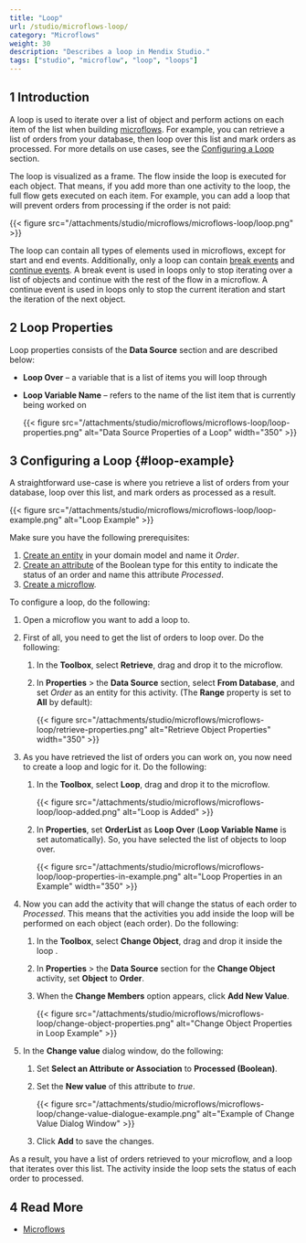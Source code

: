 ```yaml
---
title: "Loop"
url: /studio/microflows-loop/
category: "Microflows"
weight: 30
description: "Describes a loop in Mendix Studio."
tags: ["studio", "microflow", "loop", "loops"]
---
```


## 1 Introduction 

A loop is used to iterate over a list of object and perform actions on each item of the list when building [microflows](/studio/microflows/). For example, you can retrieve a list of orders from your database, then loop over this list and mark orders as processed. For more details on use cases, see the [Configuring a Loop](#loop-example) section.

The loop is visualized as a frame. The flow inside the loop is executed for each object. That means, if you add more than one activity to the loop, the full flow gets executed on each item. For example, you can add a loop that will prevent orders from processing if the order is not paid:

{{< figure src="/attachments/studio/microflows/microflows-loop/loop.png" >}}

The loop can contain all types of elements used in microflows, except for start and end events. Additionally, only a loop can contain [break events](/refguide/break-event/) and [continue events](/refguide/continue-event/). A break event is used in loops only to stop iterating over a list of objects and continue with the rest of the flow in a microflow. A continue event is used in loops only to stop the current iteration and start the iteration of the next object.

## 2 Loop Properties

Loop properties consists of the **Data Source** section and are described below:

* **Loop Over** – a variable that is a list of items you will loop through

* **Loop Variable Name** – refers to the name of the list item that is currently being worked on

    {{< figure src="/attachments/studio/microflows/microflows-loop/loop-properties.png" alt="Data Source Properties of a Loop"   width="350"  >}}

## 3 Configuring a Loop {#loop-example}

A straightforward use-case is where you retrieve a list of orders from your database, loop over this list, and mark orders as processed as a result. 

{{< figure src="/attachments/studio/microflows/microflows-loop/loop-example.png" alt="Loop Example" >}}

Make sure you have the following prerequisites:

1. [Create an entity](/studio/domain-models/#adding-new-entities) in your domain model and name it *Order*.
2. [Create an attribute](/studio/domain-models/#adding-new-attributes) of the Boolean type for this entity to indicate the status of an order and name this attribute *Processed*.
3. [Create a microflow](/studio/microflows/#create).

To configure a loop, do the following:

1. Open a microflow you want to add a loop to.
2. First of all, you need to get the list of orders to loop over. Do the following: 

    1. In the **Toolbox**, select **Retrieve**, drag and drop it to the microflow. 
    2. In **Properties** > the **Data Source** section, select **From Database**, and set *Order* as an entity for this activity. (The **Range** property is set to **All** by default): 

        {{< figure src="/attachments/studio/microflows/microflows-loop/retrieve-properties.png" alt="Retrieve Object Properties"   width="350"  >}}

3. As you have retrieved the list of orders you can work on, you now need to create a loop and logic for it. Do the following: 

    1. In the **Toolbox**, select **Loop**, drag and drop it to the microflow. 

        {{< figure src="/attachments/studio/microflows/microflows-loop/loop-added.png" alt="Loop is Added" >}}

    2. In **Properties**, set **OrderList** as **Loop Over** (**Loop Variable Name** is set automatically). So, you have selected the list of objects to loop over. 

        {{< figure src="/attachments/studio/microflows/microflows-loop/loop-properties-in-example.png" alt="Loop Properties in an Example"   width="350"  >}}

4. Now you can add the activity that will change the status of each order to *Processed*. This means that the activities you add inside the loop will be performed on each object (each order). Do the following:

    1. In the **Toolbox**, select **Change Object**, drag and drop it inside the loop .
    2. In **Properties** > the **Data Source** section for the **Change Object** activity, set **Object** to **Order**.
    3. When the **Change Members** option appears, click **Add New Value**.

        {{< figure src="/attachments/studio/microflows/microflows-loop/change-object-properties.png" alt="Change Object Properties in Loop Example" >}}

5. In the **Change value** dialog window, do the following:

    1. Set **Select an Attribute or Association** to **Processed (Boolean)**.
    2. Set the **New value** of this attribute to *true*.

        {{< figure src="/attachments/studio/microflows/microflows-loop/change-value-dialogue-example.png" alt="Example of Change Value Dialog Window" >}}

    3. Click **Add** to save the changes. 

As a result, you have a list of orders retrieved to your microflow, and a loop that iterates over this list. The activity inside the loop sets the status of each order to processed. 

## 4 Read More

* [Microflows](/studio/microflows/)
